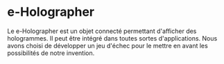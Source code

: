 # e-Holographer

Le e-Holographer est un objet connecté permettant d'afficher des hologrammes. Il peut être intégré dans toutes sortes d'applications. Nous avons choisi de développer un jeu d'échec pour le mettre en avant les possibilités de notre invention. 
